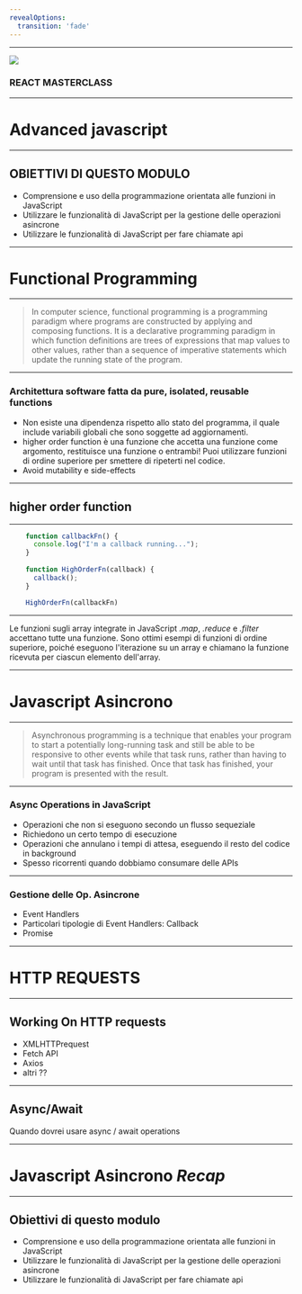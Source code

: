```yaml
---
revealOptions:
  transition: 'fade'
---
```


---

<img src="https://aulab.it/img/logo-aulab-horizontal-white.png">
<h3 class="r-fit-text">REACT MASTERCLASS</h3>


---

# Advanced javascript

---

## OBIETTIVI DI QUESTO MODULO 

* Comprensione e uso della programmazione orientata alle funzioni in JavaScript <!-- .element: class="fragment" -->
* Utilizzare le funzionalità di JavaScript per la gestione delle operazioni asincrone<!-- .element: class="fragment" -->
* Utilizzare le funzionalità di JavaScript per fare chiamate api  <!-- .element: class="fragment" -->

---

# Functional Programming 

----

> In computer science, functional programming is a programming paradigm where programs are constructed by applying and composing functions. It is a declarative programming paradigm in which function definitions are trees of expressions that map values to other values, rather than a sequence of imperative statements which update the running state of the program. 

----

### Architettura software fatta da pure, isolated, reusable functions

* Non esiste una dipendenza rispetto allo stato del programma, il quale include variabili globali che sono soggette ad aggiornamenti. <!-- .element: class="fragment" -->
* higher order function è una funzione che accetta una funzione come argomento, restituisce una funzione o entrambi! Puoi utilizzare funzioni di ordine superiore per smettere di ripeterti nel codice. <!-- .element: class="fragment" -->
* Avoid mutability e side-effects <!-- .element: class="fragment" -->


----

## higher order function

----

```js [1-3|5-7|9|1-9]
    function callbackFn() {
      console.log("I'm a callback running...");
    } 
    
    function HighOrderFn(callback) {
      callback();
    }

    HighOrderFn(callbackFn)
```

----

Le funzioni sugli array integrate in JavaScript _.map_, _.reduce_ e _.filter_ accettano tutte una funzione. Sono ottimi esempi di funzioni di ordine superiore, poiché eseguono l'iterazione su un array e chiamano la funzione ricevuta per ciascun elemento dell'array.

---

# Javascript Asincrono
----

> Asynchronous programming is a technique that enables your program to start a potentially long-running task and still be able to be responsive to other events while that task runs, rather than having to wait until that task has finished. Once that task has finished, your program is presented with the result.

----

### Async Operations in JavaScript

* Operazioni che non si eseguono secondo un flusso sequeziale  <!-- .element: class="fragment" -->
* Richiedono un certo tempo di esecuzione <!-- .element: class="fragment" -->
* Operazioni che annulano i tempi di attesa, eseguendo il resto del codice in background <!-- .element: class="fragment" -->
* Spesso ricorrenti quando dobbiamo consumare delle APIs  <!-- .element: class="fragment" -->

----

### Gestione delle Op. Asincrone

* Event Handlers  <!-- .element: class="fragment" -->
* Particolari tipologie di Event Handlers: Callback  <!-- .element: class="fragment" -->
* Promise <!-- .element: class="fragment" -->

---

# HTTP REQUESTS

----

## Working On HTTP requests

* XMLHTTPrequest <!-- .element: class="fragment" -->
* Fetch API <!-- .element: class="fragment" -->
* Axios <!-- .element: class="fragment" -->
* altri ?? <!-- .element: class="fragment" -->

----

## Async/Await 

Quando dovrei usare async / await operations 

---

# Javascript Asincrono *Recap*

---

## Obiettivi di questo modulo

* Comprensione e uso della programmazione orientata alle funzioni in JavaScript <!-- .element: class="fragment" -->
* Utilizzare le funzionalità di JavaScript per la gestione delle operazioni asincrone<!-- .element: class="fragment" -->
* Utilizzare le funzionalità di JavaScript per fare chiamate api  <!-- .element: class="fragment" -->
